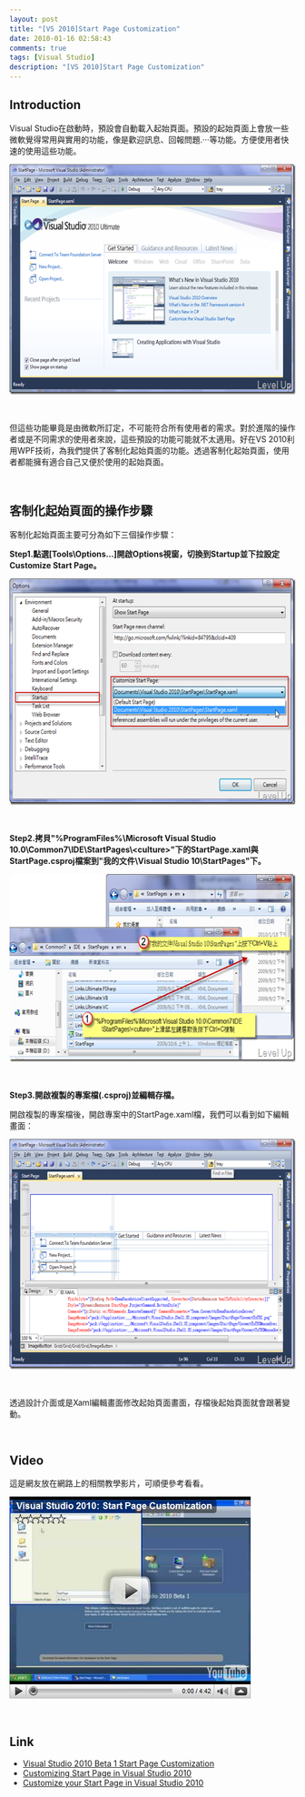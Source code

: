 ```yaml
---
layout: post
title: "[VS 2010]Start Page Customization"
date: 2010-01-16 02:58:43
comments: true
tags: [Visual Studio]
description: "[VS 2010]Start Page Customization"
---
```

<h2>Introduction</h2>  <p>Visual Studio在啟動時，預設會自動載入起始頁面。預設的起始頁面上會放一些微軟覺得常用與實用的功能，像是歡迎訊息、回報問題.‧‧‧等功能。方便使用者快速的使用這些功能。</p>  <p><img style="border-bottom: 0px; border-left: 0px; display: inline; border-top: 0px; border-right: 0px" title="image" border="0" alt="image" src="\images\posts\13044\image_thumb_1.png" width="644" height="405" /></a> </p>  <p> </p>  <p>但這些功能畢竟是由微軟所訂定，不可能符合所有使用者的需求。對於進階的操作者或是不同需求的使用者來說，這些預設的功能可能就不太適用。好在VS 2010利用WPF技術，為我們提供了客制化起始頁面的功能。透過客制化起始頁面，使用者都能擁有適合自己又便於使用的起始頁面。</p>  <p>  </p>  <h2>客制化起始頁面的操作步驟</h2>  <p>客制化起始頁面主要可分為如下三個操作步驟：</p>  <p><strong>Step1.點選[Tools\Options…]開啟Options視窗，切換到Startup並下拉設定Customize Start Page。</strong></p>  <p><a href="http://files.dotblogs.com.tw/larrynung/1001/f49d879e2803_14D5C/image_18.png" rel="lightbox"><img style="border-bottom: 0px; border-left: 0px; display: inline; border-top: 0px; border-right: 0px" title="image" border="0" alt="image" src="\images\posts\13044\image_thumb_3.png" width="644" height="398" /></a> </p>  <p> </p>  <p><strong>Step2.拷貝"%ProgramFiles%\Microsoft Visual Studio 10.0\Common7\IDE\StartPages\&lt;culture&gt;"下的StartPage.xaml與StartPage.csproj檔案到"我的文件\Visual Studio 10\StartPages"下。</strong></p>  <p><a href="http://files.dotblogs.com.tw/larrynung/1001/f49d879e2803_14D5C/image_20.png" rel="lightbox"><img style="border-bottom: 0px; border-left: 0px; display: inline; border-top: 0px; border-right: 0px" title="image" border="0" alt="image" src="\images\posts\13044\image_thumb_5.png" width="644" height="330" /></a> </p>  <p> </p>  <p><strong>Step3.開啟複製的專案檔(.csproj)並編輯存檔。</strong></p>  <p>開啟複製的專案檔後，開啟專案中的StartPage.xaml檔，我們可以看到如下編輯畫面：</p>  <p><a href="http://files.dotblogs.com.tw/larrynung/1001/f49d879e2803_14D5C/image_22.png" rel="lightbox"><img style="border-bottom: 0px; border-left: 0px; display: inline; border-top: 0px; border-right: 0px" title="image" border="0" alt="image" src="\images\posts\13044\image_thumb_6.png" width="644" height="405" /></a> </p>  <p> </p>  <p>透過設計介面或是Xaml編輯畫面修改起始頁面畫面，存檔後起始頁面就會跟著變動。</p>  <p> </p>  <h2>Video</h2>  <p>這是網友放在網路上的相關教學影片，可順便參考看看。</p>  <p />  <div style="padding-bottom: 0px; margin: 0px; padding-left: 0px; padding-right: 0px; display: inline; float: none; padding-top: 0px" id="scid:5737277B-5D6D-4f48-ABFC-DD9C333F4C5D:6cad7f96-c015-48d4-afdc-75614839f081" class="wlWriterEditableSmartContent"><div id="1145ffa0-3d09-4391-b07e-2d412a07c962" style="margin: 0px; padding: 0px; display: inline;"><div><a href="http://www.youtube.com/watch?v=E51CxWcFe1w" target="_new"><img src="\images\posts\13044\videoee0ecef562f1.jpg" style="border-style: none" galleryimg="no" onload="var downlevelDiv = document.getElementById('1145ffa0-3d09-4391-b07e-2d412a07c962'); downlevelDiv.innerHTML = &quot;&lt;div&gt;&lt;object width=\&quot;425\&quot; height=\&quot;355\&quot;&gt;&lt;param name=\&quot;movie\&quot; value=\&quot;http://www.youtube.com/v/E51CxWcFe1w&amp;hl=en\&quot;&gt;&lt;\/param&gt;&lt;embed src=\&quot;http://www.youtube.com/v/E51CxWcFe1w&amp;hl=en\&quot; type=\&quot;application/x-shockwave-flash\&quot; width=\&quot;425\&quot; height=\&quot;355\&quot;&gt;&lt;\/embed&gt;&lt;\/object&gt;&lt;\/div&gt;&quot;;" alt="" /></a></div></div></div>  <p />  <p> </p>  <h2>Link</h2>  <ul>   <li><a href="http://blogs.msdn.com/vsxteam/archive/2009/05/20/visual-studio-2010-beta-1-start-page-customization.aspx" target="_blank">Visual Studio 2010 Beta 1 Start Page Customization</a> </li>    <li><a href="http://playdotnet.spaces.live.com/blog/cns!7F811570C85CF4EA!1124.entry" target="_blank">Customizing Start Page in Visual Studio 2010</a> </li>    <li><a href="http://mohammedatef.wordpress.com/2009/04/02/customize-your-start-page-in-visual-studio-2010/" target="_blank">Customize your Start Page in Visual Studio 2010 </li> </ul>